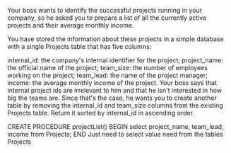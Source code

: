 Your boss wants to identify the successful projects running in your company, so he asked you to prepare a list of all the currently active projects and their average monthly income.

You have stored the information about these projects in a simple database with a single Projects table that has five columns:

internal_id: the company's internal identifier for the project; project_name: the official name of the project; team_size: the number of employees working on the project; team_lead: the name of the project manager; income: the average monthly income of the project. Your boss says that internal project ids are irrelevant to him and that he isn't interested in how big the teams are. Since that's the case, he wants you to create another table by removing the internal_id and team_size columns from the existing Projects table. Return it sorted by internal_id in ascending order.

CREATE PROCEDURE projectList()
BEGIN
	select project_name, team_lead, income from Projects;
END
Just need to select value need from the tables Projects